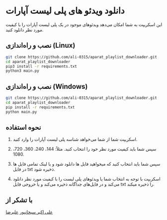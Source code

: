 # دانلود ویدئو های پلی لیست آپارات
این اسکریپت به شما امکان می‌دهد ویدئوهای موجود در یک پلی لیست آپارات را با کیفیت مورد نظر دانلود کنید.

## نصب و راه‌اندازی (Linux)

```bash
git clone https://github.com/ali-0315/aparat_playlist_downloader.git
cd aparat_playlist_downloader
pip3 install -r requirements.txt
python3 main.py
```


## نصب و راه‌اندازی (Windows)

```bash
git clone https://github.com/ali-0315/aparat_playlist_downloader.git
cd aparat_playlist_downloader
pip install -r requirements.txt
python main.py
```


## نحوه استفاده

1. اسکریپت شما از شما می‌خواهد شناسه پلی لیست آپارات را وارد کنید.

2. سپس شما باید کیفیت مورد نظر خود را انتخاب کنید. مثلاً: 144، 240، 360، 720، 1080.

3. سپس شما باید انتخاب کنید که میخواهید فایل ها دانلود شود و یا لینک تمامی فایل ها در فایل txt ذخیره شود.

4. اسکریپت با توجه به انتخاب شما یا ویدئوهای پلی لیست را با کیفیت مورد نظر دانلود می‌کند و در فایل‌های جداگانه ذخیره می‌کند و یا خروجی فایل txt را ذخیره میکند.


## با تشکر از
<a href="https://github.com/AliAkbarSobhanpour">علی اکبر سبحانپور</a>
<a href="https://github.com/AlirezaSakhtemanian">علیرضا</a>

